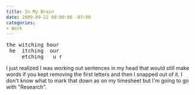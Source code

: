 ```yaml
---
title: In My Brain
date: 2009-09-22 00:00:00 -07:00
categories:
- Work
---
```


<pre>
the witching hour
 he  itching  our
     etching   u r
</pre>

<p>I just realized I was working out sentences in my head that would still make words if you kept removing the first letters and then I snapped out of it. I don't know what to mark that down as on my timesheet but I'm going to go with "Research".</p>

